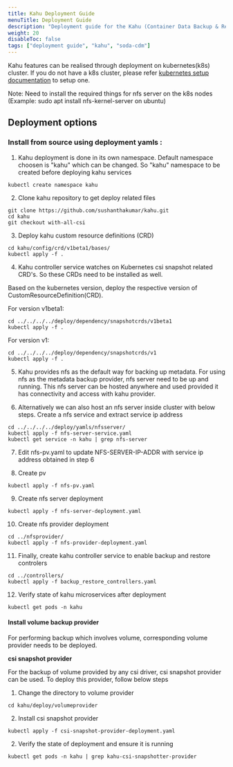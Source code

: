 ```yaml
---
title: Kahu Deployment Guide
menuTitle: Deployment Guide
description: "Deployment guide for the Kahu (Container Data Backup & Restore) project"
weight: 20
disableToc: false
tags: ["deployment guide", "kahu", "soda-cdm"] 
---
```


Kahu features can be realised through deployment on kubernetes(k8s) cluster. 
If you do not have a k8s cluster, please refer [kubernetes setup documentation](https://kubernetes.io/docs/setup) to setup one.

Note: Need to install the required things for nfs server on the k8s nodes (Example: sudo apt install nfs-kernel-server on ubuntu)


## Deployment options
### Install from source using  deployment yamls : 
1) Kahu deployment is done in its own namespace. Default namespace choosen is "kahu" which can be changed. So "kahu" namespace to be created before deploying kahu services
```shell
kubectl create namespace kahu
```

2) Clone kahu repository to get deploy related files
```shell
git clone https://github.com/sushanthakumar/kahu.git
cd kahu
git checkout with-all-csi
```

3) Deploy kahu custom resource definitions (CRD)
```shell
cd kahu/config/crd/v1beta1/bases/
kubectl apply -f .
```

4) Kahu controller service watches on Kubernetes csi snapshot related CRD's. So these CRDs need to be installed as well.

Based on the kubernetes version, deploy the respective version of CustomResourceDefinition(CRD).

For version v1beta1:
```shell
cd ../../../../deploy/dependency/snapshotcrds/v1beta1
kubectl apply -f .
```

For version v1:
```shell
cd ../../../../deploy/dependency/snapshotcrds/v1
kubectl apply -f .
```

5) Kahu provides nfs as the default way for backing up metadata. For using nfs as the metadata backup provider, nfs server need to be up and running.
This nfs server can be hosted anywhere and used provided it has connectivity and access with kahu provider.

6) Alternatively we can also host an nfs server inside cluster with below steps. Create a nfs service and extract service ip address
```shell
cd ../../../../deploy/yamls/nfsserver/
kubectl apply -f nfs-server-service.yaml
kubectl get service -n kahu | grep nfs-server
```
7) Edit nfs-pv.yaml to update NFS-SERVER-IP-ADDR with service ip address obtained in step 6

8) Create pv
```shell
kubectl apply -f nfs-pv.yaml
```  

9) Create nfs server deployment
```shell
kubectl apply -f nfs-server-deployment.yaml
```  
10) Create nfs provider deployment
```shell
cd ../nfsprovider/
kubectl apply -f nfs-provider-deployment.yaml 
```    
11) Finally, create kahu controller service to enable backup and restore controlers
```shell
cd ../controllers/
kubectl apply -f backup_restore_controllers.yaml
```    
12) Verify state of kahu microservices after deployment
```shell
kubectl get pods -n kahu
```  

#### Install volume backup provider
For performing backup which involves volume, corresponding volume provider needs to be deployed.

**csi snapshot provider**

For the backup of volume provided by any csi driver, csi snapshot provider can be used.
To deploy this provider, follow below steps

1) Change the directory to volume provider
```shell
cd kahu/deploy/volumeprovider
```

2) Install csi snapshot provider
```shell
kubectl apply -f csi-snapshot-provider-deployment.yaml
```
  
2) Verify the state of deployment and ensure it is running
```shell
kubectl get pods -n kahu | grep kahu-csi-snapshotter-provider
```
